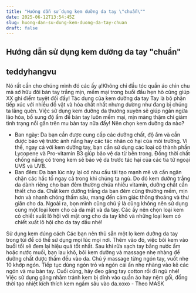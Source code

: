 ```yaml
---
title: "Hướng dẫn sử dụng kem dưỡng da tay \"chuẩn\""
date: 2025-06-12T13:54:45Z
slug: huong-dan-su-dung-kem-duong-da-tay-chuan
draft: false
---
```


## Hướng dẫn sử dụng kem dưỡng da tay "chuẩn"

## teddyhangvu

Nó rất cần cho chúng mình đó các ấy ạ!​Không chỉ đầu tóc quần áo chỉn chu mà sở hữu đôi bàn tay trắng mịn, mềm mại trong buổi đầu hẹn hò cũng giúp XX ghi điểm tuyệt đối đấy!
Tác dụng của kem dưỡng da tay
Tay là bộ phận tiếp xúc với nhiều đồ vật và hóa chất nhất nhưng dường như đang bị chúng ta lãng quên. Việc sử dụng kem dưỡng da thường xuyên sẽ giúp ngăn ngừa lão hóa, bổ sung độ ẩm để bàn tay luôn mềm mại, mịn màng thậm chí giảm tình trạng nổi gân trên mu bàn tay nữa đấy!
​Nên chọn kem dưỡng da nào?
- Ban ngày: Da bạn cần được cung cấp các dưỡng chất, độ ẩm và cần được bảo vệ trước ánh nắng hay các tác nhân có hại của môi trường. Vì thế, ngay cả với kem dưỡng tay, bạn cần sử dụng các loại có thành phần Lycopene và Pro-vitamin B3 giúp bảo vệ da từ bên trong. Đồng thời chất chống nắng có trong kem sẽ bảo vệ da trước tác hại của các tia tử ngoại UVS và UVB.
- Ban đêm: Da bạn lúc này lại có nhu cầu tái tạo mạnh mẽ và cần ngăn chặn các hắc tố ngay cả trong khi chúng ta ngủ. Do đó kem dưỡng trắng da dành riêng cho ban đêm thường chứa nhiều vitamin, dưỡng chất cần thiết cho da. Chất kem dưỡng trắng da ban đêm cũng thường mềm, mịn hơn và nhanh chóng thấm sâu, mang đến cảm giác thông thoáng và thư giãn cho da.
Ngoài ra, bọn mình cũng chú ý là cũng không nên sử dụng cùng một loại kem cho cả da mặt và da tay. Các ấy nên chọn loại kem có chiết xuất lô hội với mật ong cho da tay khô và những loại kem có chiết xuất lô hội cho da tay dầu nhé!

​Sử dụng kem đúng cách
Các bạn nên thủ sẵn một lọ kem dưỡng da tay trong túi để có thể sử dụng mọi lúc mọi nơi. Thêm vào đó, việc bôi kem vào buổi tối sẽ đem lại hiệu quả tốt nhất. 
Sau khi rửa sạch tay bằng nước ấm hoặc nước muối, bạn lau khô, bôi kem dưỡng và massage nhẹ nhàng để dưỡng chất được thấm đều vào da. Chú ý massage từng ngón tay, vuốt nhẹ 10 khớp ngón. Tiếp tục dùng ngón trỏ và ngón cái ấn nhẹ nhàng vào kẽ các ngón và mu bàn tay. Cuối cùng, hãy đeo găng tay cotton rồi đi ngủ nhé! Việc sử dụng găng nhằm tránh kem bị dính vào quần áo hay nệm gối, đồng thời tạo nhiệt kích thích kem ngấm sâu vào da.​xoxo - Theo MASK​